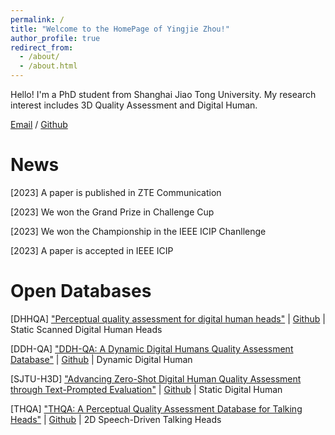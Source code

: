 ```yaml
---
permalink: /
title: "Welcome to the HomePage of Yingjie Zhou!"
author_profile: true
redirect_from: 
  - /about/
  - /about.html
---
```


Hello! I'm a PhD student from Shanghai Jiao Tong University. My research interest includes 3D Quality Assessment and Digital Human.

[Email](zyj2000@sjtu.edu.cn) / [Github](https://github.com/zyj-2000) 

News
======
[2023] A paper is published in ZTE Communication

[2023] We won the Grand Prize in Challenge Cup

[2023] We won the Championship in the IEEE ICIP Chanllenge

[2023] A paper is accepted in IEEE ICIP

Open Databases
======
[DHHQA] ["Perceptual quality assessment for digital human heads"](https://ieeexplore.ieee.org/abstract/document/10095347) | [Github](https://github.com/zzc-1998/DHHQA) | Static Scanned Digital Human Heads

[DDH-QA] ["DDH-QA: A Dynamic Digital Humans Quality Assessment Database"](https://ieeexplore.ieee.org/abstract/document/10219874) | [Github](https://github.com/zzc-1998/DDH-QA) | Dynamic Digital Human

[SJTU-H3D] ["Advancing Zero-Shot Digital Human Quality Assessment through Text-Prompted Evaluation"](https://arxiv.org/abs/2307.02808) | [Github](https://github.com/zzc-1998/SJTU-H3D) | Static Digital Human

[THQA] ["THQA: A Perceptual Quality Assessment Database for Talking Heads"](https://arxiv.org/abs/2404.09003) | [Github](https://github.com/zzc-1998/DHHQA) | 2D Speech-Driven Talking Heads



